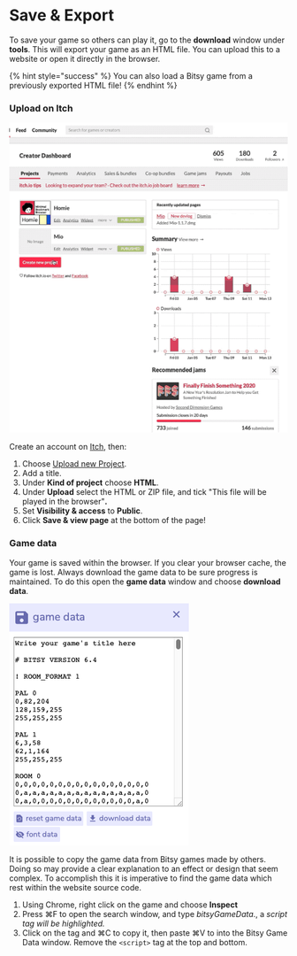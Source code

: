 # Save & Export

To save your game so others can play it, go to the **download** window under **tools**. This will export your game as an HTML file. You can upload this to a website or open it directly in the browser.

{% hint style="success" %}
You can also load a Bitsy game from a previously exported HTML file!
{% endhint %}

### Upload on Itch

![](../../../.gitbook/assets/bitsy-upload%20%282%29.gif)

Create an account on [Itch](https://itch.io/), then:

1. Choose [Upload new Project](https://itch.io/game/new). 
2. Add a title.
3. Under **Kind of project** choose **HTML**.
4. Under **Upload** select the HTML or ZIP file, and tick "This file will be played in the browser"**.**
5. Set **Visibility & access** to **Public**.
6. Click **Save & view page** at the bottom of the page!

### Game data

Your game is saved within the browser. If you clear your browser cache, the game is lost. Always download the game data to be sure progress is maintained. To do this open the **game data** window and choose **download data**.

![](../../../.gitbook/assets/bitsy-data.png)

It is possible to copy the game data from Bitsy games made by others. Doing so may provide a clear explanation to an effect or design that seem complex. To accomplish this it is imperative to find the game data which rest within the website source code.‌

1. Using Chrome, right click on the game and choose **Inspect**
2. Press ⌘F to open the search window, and type _bitsyGameData_., a _script tag will be highlighted._
3.  Click on the tag and ⌘C to copy it, then paste ⌘V to into the Bitsy Game Data window. Remove the `<script>` tag at the top and bottom.

